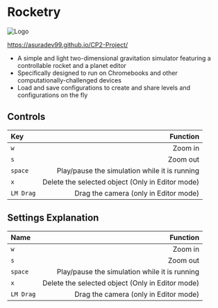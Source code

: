 # Rocketry
![Logo](res/Flowchart.png "Logo")

https://asuradev99.github.io/CP2-Project/

- A simple and light two-dimensional gravitation simulator featuring a controllable rocket and a planet editor
- Specifically designed to run on Chromebooks and other computationally-challenged devices
- Load and save configurations to create and share levels and configurations on the fly

## Controls

| Key      | Function |
| :----------- | -----------: |
| `w`      | Zoom in       |
| `s`   | Zoom out        |
| `space`| Play/pause the simulation while it is running|
| `x` | Delete the selected object (Only in Editor mode)|
| `LM Drag` | Drag the camera (only in Editor mode) |


## Settings Explanation

| Name      | Function |
| :----------- | -----------: |
| `w`      | Zoom in       |
| `s`   | Zoom out        |
| `space`| Play/pause the simulation while it is running|
| `x` | Delete the selected object (Only in Editor mode)|
| `LM Drag` | Drag the camera (only in Editor mode) |